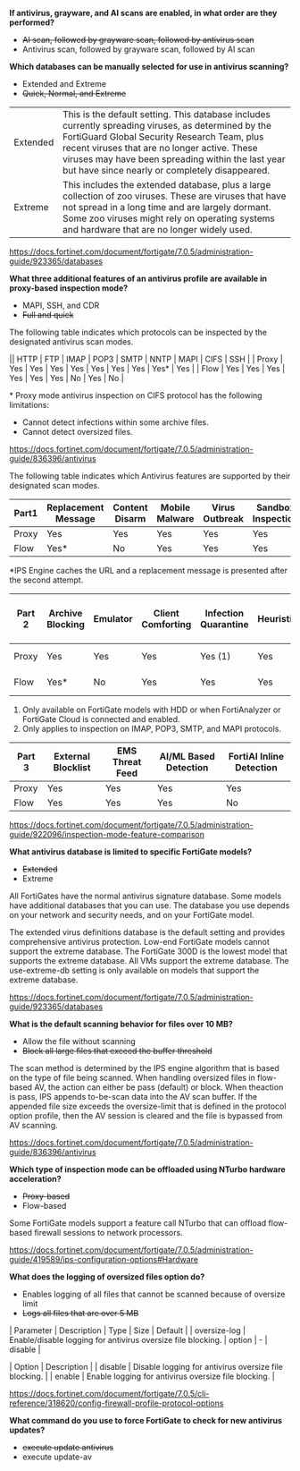 **If antivirus, grayware, and AI scans are enabled, in what order are they performed?**

- ~~AI scan, followed by grayware scan, followed by antivirus scan~~
- Antivirus scan, followed by grayware scan, followed by AI scan

**Which databases can be manually selected for use in antivirus scanning?**

- Extended and Extreme
- ~~Quick, Normal, and Extreme~~

|||
| --- | --- |
| Extended | This is the default setting. This database includes currently spreading viruses, as determined by the FortiGuard Global Security Research Team, plus recent viruses that are no longer active. These viruses may have been spreading within the last year but have since nearly or completely disappeared. |
| Extreme | This includes the extended database, plus a large collection of zoo viruses. These are viruses that have not spread in a long time and are largely dormant. Some zoo viruses might rely on operating systems and hardware that are no longer widely used. |

https://docs.fortinet.com/document/fortigate/7.0.5/administration-guide/923365/databases

**What three additional features of an antivirus profile are available in proxy-based inspection mode?**

- MAPI, SSH, and CDR
- ~~Full and quick~~

The following table indicates which protocols can be inspected by the designated antivirus scan modes.

|| HTTP | FTP | IMAP | POP3 | SMTP | NNTP | MAPI | CIFS | SSH |
| Proxy | Yes | Yes | Yes | Yes | Yes | Yes | Yes | Yes* | Yes |
| Flow | Yes | Yes | Yes | Yes | Yes | Yes | No | Yes | No |

\* Proxy mode antivirus inspection on CIFS protocol has the following limitations:

- Cannot detect infections within some archive files.
- Cannot detect oversized files.

https://docs.fortinet.com/document/fortigate/7.0.5/administration-guide/836396/antivirus

The following table indicates which Antivirus features are supported by their designated scan modes.

| Part1 | Replacement Message | Content Disarm | Mobile Malware | Virus Outbreak | Sandbox Inspection | NAC Quarantine |
| --- | --- | --- | --- | --- | --- | --- |
| Proxy | Yes | Yes | Yes | Yes | Yes | Yes |
| Flow | Yes* | No | Yes | Yes | Yes | Yes |

\*IPS Engine caches the URL and a replacement message is presented after the second attempt.

| Part 2 | Archive Blocking | Emulator | Client Comforting | Infection Quarantine | Heuristics | Treat EXE as Virus |
| --- | --- | --- | --- | --- | --- | --- |
| Proxy | Yes | Yes | Yes | Yes (1) | Yes | Yes (2) |
| Flow | Yes* | No | Yes | Yes | Yes | Yes (2) |

1. Only available on FortiGate models with HDD or when FortiAnalyzer or FortiGate Cloud is connected and enabled.
2. Only applies to inspection on IMAP, POP3, SMTP, and MAPI protocols.

| Part 3 | External Blocklist | EMS Threat Feed | AI/ML Based Detection | FortiAI Inline Detection |
| --- | --- | --- | --- | --- |
| Proxy | Yes | Yes | Yes | Yes |
| Flow | Yes | Yes | Yes | No |

https://docs.fortinet.com/document/fortigate/7.0.5/administration-guide/922096/inspection-mode-feature-comparison

**What antivirus database is limited to specific FortiGate models?**

- ~~Extended~~
- Extreme

All FortiGates have the normal antivirus signature database. Some models have additional databases that you can use. The database you use depends on your network and security needs, and on your FortiGate model.

The extended virus definitions database is the default setting and provides comprehensive antivirus protection. Low-end FortiGate models cannot support the extreme database. The FortiGate 300D is the lowest model that supports the extreme database. All VMs support the extreme database. The use-extreme-db setting is only available on models that support the extreme database.

https://docs.fortinet.com/document/fortigate/7.0.5/administration-guide/923365/databases

**What is the default scanning behavior for files over 10 MB?**

- Allow the file without scanning
- ~~Block all large files that exceed the buffer threshold~~

The scan method is determined by the IPS engine algorithm that is based on the type of file being scanned. When handling oversized files in flow-based AV, the action can either be pass (default) or block. When theaction is pass, IPS appends to-be-scan data into the AV scan buffer. If the appended file size exceeds the oversize-limit that is defined in the protocol option profile, then the AV session is cleared and the file is bypassed from AV scanning.

https://docs.fortinet.com/document/fortigate/7.0.5/administration-guide/836396/antivirus

**Which type of inspection mode can be offloaded using NTurbo hardware acceleration?**

- ~~Proxy-based~~
- Flow-based

Some FortiGate models support a feature call NTurbo that can offload flow-based firewall sessions to network processors.

https://docs.fortinet.com/document/fortigate/7.0.5/administration-guide/419589/ips-configuration-options#Hardware

**What does the logging of oversized files option do?**

- Enables logging of all files that cannot be scanned because of oversize limit
- ~~Logs all files that are over 5 MB~~

| Parameter | Description | Type | Size | Default |
| oversize-log | Enable/disable logging for antivirus oversize file blocking. | option | - | disable |

| Option | Description |
| disable | Disable logging for antivirus oversize file blocking. |
| enable | Enable logging for antivirus oversize file blocking. |

https://docs.fortinet.com/document/fortigate/7.0.5/cli-reference/318620/config-firewall-profile-protocol-options

**What command do you use to force FortiGate to check for new antivirus updates?**

- ~~execute update antivirus~~
- execute update-av
